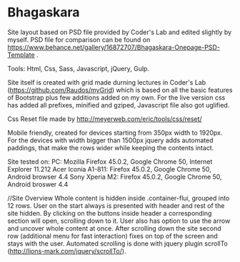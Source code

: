 # Bhagaskara
Site layout based on PSD file provided by Coder's Lab and edited slightly by myself. 
PSD file for comparison can be found on https://www.behance.net/gallery/16872707/Bhagaskara-Onepage-PSD-Template .

Tools: Html, Css, Sass, Javascript, jQuery, Gulp.

Site itself is created with grid made durning lectures in Coder's Lab (https://github.com/Raudos/myGrid) which is based
on all the basic features of Bootstrap plus few additions added on my own. For the live version css has added all prefixes,
minified and gziped, Javascript file also got uglified.

Css Reset file made by http://meyerweb.com/eric/tools/css/reset/

Mobile friendly, created for devices starting from 350px width to 1920px. For the devices with width bigger than 1500px jquery adds
automated paddings, that make the rows wider while keeping the contents intact.

Site tested on:
PC: Mozilla Firefox 45.0.2, Google Chrome 50, Internet Explorer 11.212
Acer Iconia A1-811: Firefox 45.0.2, Google Chrome 50, Android browser 4.4
Sony Xperia M2: Firefox 45.0.2, Google Chrome 50, Android broswer 4.4

//Site Overview
Whole content is hidden inside .container-flui, grouped into 12 rows. User on the start always is presented with header and rest
of the site hidden. By clicking on the buttons inside header a corresponding section will open, scrolling down to it. User also
has option to use the arrow and uncover whole content at once. After scrolling down the site second row (additional menu for fast
interaction) fixes on top of the screen and stays with the user. Automated scrolling is done with jquery plugin scrollTo (http://lions-mark.com/jquery/scrollTo/).

